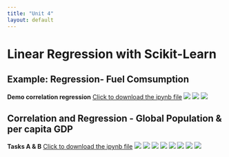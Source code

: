 ```yaml
---
title: "Unit 4"
layout: default
---
```

# Linear Regression with Scikit-Learn
## Example: Regression- Fuel Comsumption
**Demo correlation regression** [Click to download the ipynb file](.Supplementary_Material/Unit04-Notebook_Lecturer_Final.ipynb)
<img src="./Supplementary_Material/Images/Unit04-Demo-0001.jpg">
<img src="./Supplementary_Material/Images/Unit04-Demo-0002.jpg">
<img src="./Supplementary_Material/Images/Unit04-Demo-0003.jpg">
## Correlation and Regression - Global Population & per capita GDP
**Tasks A & B** [Click to download the ipynb file](.Supplementary_Material/Unit04-Task_Final.ipynb)
<img src="./Supplementary_Material/Images/Unit04- Task_Final_page-0001.jpg">
<img src="./Supplementary_Material/Images/Unit04- Task_Final_page-0002.jpg">
<img src="./Supplementary_Material/Images/Unit04- Task_Final_page-0003.jpg">
<img src="./Supplementary_Material/Images/Unit04- Task_Final_page-0004.jpg">
<img src="./Supplementary_Material/Images/Unit04- Task_Final_page-0005.jpg">
<img src="./Supplementary_Material/Images/Unit04- Task_Final_page-0006.jpg">
<img src="./Supplementary_Material/Images/Unit04- Task_Final_page-0007.jpg">
<img src="./Supplementary_Material/Images/Unit04- Task_Final_page-0008.jpg">
